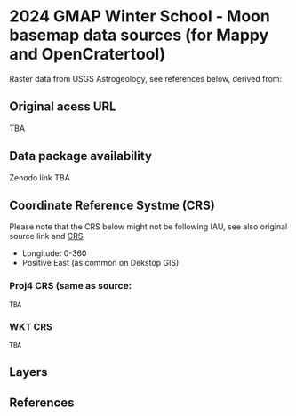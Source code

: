 # 2024 GMAP Winter School - Moon basemap data sources (for Mappy and OpenCratertool)

Raster data from USGS Astrogeology, see references below, derived from:

## Original acess URL

TBA

## Data package availability 

Zenodo link TBA

## Coordinate Reference Systme (CRS)

Please note that the CRS below might not be following IAU, see also original source link and [CRS](https://github.com/europlanet-gmap/winter-school-2024/tree/main/crs)

* Longitude: 0-360
* Positive East (as common on Dekstop GIS)

### Proj4 CRS (same as source:

```
TBA
```
### WKT CRS

```
TBA
```

## Layers 

## References
